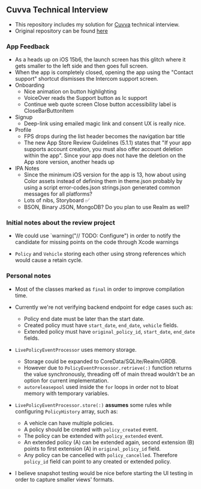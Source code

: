 ## Cuvva Technical Interview

- This repository includes my solution for [Cuvva](https://www.cuvva.com) technical interview.
- Original repository can be found [here](https://github.com/cuvva/hiring-mobile-test)

### App Feedback

- As a heads up on iOS 15b6, the launch screen has this glitch where it gets smaller to the left side and then goes full screen.
- When the app is completely closed, opening the app using the "Contact support" shortcut dismisses the Intercom support screen.
- Onboarding
    - Nice animation on button highlighting
    - VoiceOver reads the Support button as Ic support
    - Continue web quote screen Close button accessibility label is CloseBarButtonItem
- Signup
    - Deep-link using emailed magic link and consent UX is really nice.
- Profile
    - FPS drops during the list header becomes the navigation bar title
    - The new App Store Review Guidelines (5.1.1) states that "If your app supports account creation, you must also offer account deletion within the app". Since your app does not have the deletion on the App store version, another heads up
- IPA Notes
    - Since the minimum iOS version for the app is 13, how about using Color assets instead of defining them in theme.json probably by using a script error-codes.json strings.json generated common messages for all platforms?
    - Lots of nibs, Storyboard ✅
    - BSON, Binary JSON, MongoDB? Do you plan to use Realm as well?

### Initial notes about the review project

- We could use `warning("// TODO: Configure") in order to notify the candidate for missing points on the code through Xcode warnings

- `Policy` and `Vehicle` storing each other using strong references which would cause a retain cycle.

### Personal notes

- Most of the classes marked as `final` in order to improve compilation time.

- Currently we're not verifying backend endpoint for edge cases such as:
    - Policy end date must be later than the start date.
    - Created policy must have `start_date`, `end_date`, `vehicle` fields.
    - Extended policy must have `original_policy_id`, `start_date`, `end_date` fields.

- `LivePolicyEventProcessor` uses memory storage. 
    - Storage could be expanded to CoreData/SQLite/Realm/GRDB. 
    - However due to `PolicyEventProcessor.retrieve(:)` function returns the value synchronously, threading off of main thread wouldn't be an option for current implementation.
    - `autoreleasepool` used inside the `for` loops in order not to bloat memory with temporary variables.

- `LivePolicyEventProcessor.store(:)` **assumes** some rules while configuring `PolicyHistory` array, such as:
    - A vehicle can have multiple policies.
    - A policy should be created with `policy_created` event.
    - The policy can be extended with `policy_extended` event.
    - An extended policy (A) can be extended again, second extension (B) points to first extension (A) in `original_policy_id` field.
    - Any policy can be cancelled with `policy_cancelled`. Therefore `policy_id` field can point to any created or extended policy.

- I believe snapshot testing would be nice before starting the UI testing in order to capture smaller views' formats.
